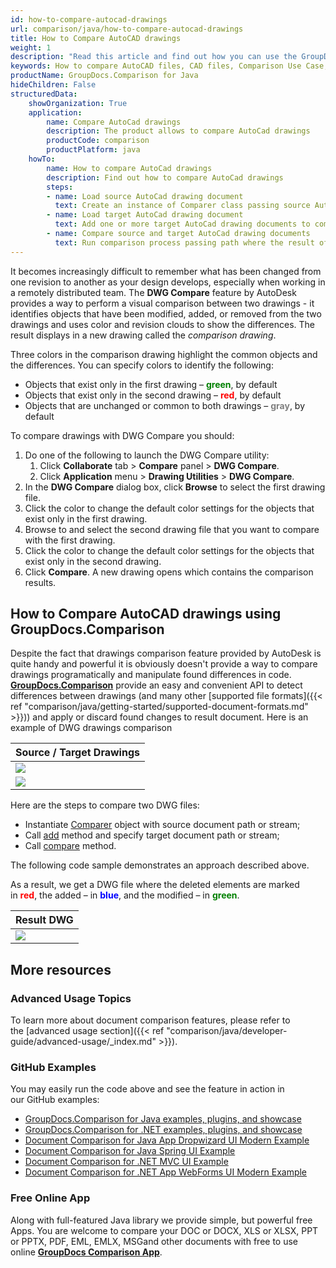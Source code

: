 ```yaml
---
id: how-to-compare-autocad-drawings
url: comparison/java/how-to-compare-autocad-drawings
title: How to Compare AutoCAD drawings
weight: 1
description: "Read this article and find out how you can use the GroupDocs.Comparison for Java to find differences in AutoCAD files and other drawings. Also, in this article you can find an option to use this product in your production"
keywords: How to compare AutoCAD files, CAD files, Comparison Use Case, Compare AutoCAD files
productName: GroupDocs.Comparison for Java
hideChildren: False
structuredData:
    showOrganization: True
    application:
        name: Compare AutoCad drawings
        description: The product allows to compare AutoCad drawings
        productCode: comparison
        productPlatform: java
    howTo:
        name: How to compare AutoCad drawings
        description: Find out how to compare AutoCad drawings
        steps:
        - name: Load source AutoCad drawing document
          text: Create an instance of Comparer class passing source AutoCad drawing document as a constructor parameter
        - name: Load target AutoCad drawing document
          text: Add one or more target AutoCad drawing documents to compare them with source one
        - name: Compare source and target AutoCad drawing documents
          text: Run comparison process passing path where the result of the comparison will be saved
---
```

It becomes increasingly difficult to remember what has been changed from one revision to another as your design develops, especially when working in a remotely distributed team. The **DWG Compare** feature by AutoDesk provides a way to perform a visual comparison between two drawings - it identifies objects that have been modified, added, or removed from the two drawings and uses color and revision clouds to show the differences. The result displays in a new drawing called the *comparison drawing*.

Three colors in the comparison drawing highlight the common objects and the differences. You can specify colors to identify the following:

*   Objects that exist only in the first drawing – <font color="green">**green**</font>, by default
*   Objects that exist only in the second drawing – <font color="red">**red**</font>, by default
*   Objects that are unchanged or common to both drawings – <font color="gray">**gray**</font>, by default

To compare drawings with DWG Compare you should:

1.  Do one of the following to launch the DWG Compare utility:
    1.  Click **Collaborate** tab > **Compare** panel > **DWG Compare**.
    2.  Click **Application** menu > **Drawing Utilities** > **DWG Compare**.
2.  In the **DWG Compare** dialog box, click **Browse** to select the first drawing file.
3.  Click the color to change the default color settings for the objects that exist only in the first drawing.
4.  Browse to and select the second drawing file that you want to compare with the first drawing.
5.  Click the color to change the default color settings for the objects that exist only in the second drawing.
6.  Click **Compare**. A new drawing opens which contains the comparison results.

## How to Compare AutoCAD drawings using GroupDocs.Comparison

Despite the fact that drawings comparison feature provided by AutoDesk is quite handy and powerful it is obviously doesn't provide a way to compare drawings programatically and manipulate found differences in code. **[GroupDocs.Comparison](https://products.groupdocs.com/comparison/java)** provide an easy and convenient API to detect differences between drawings (and many other [supported file formats]({{< ref "comparison/java/getting-started/supported-document-formats.md" >}})) and apply or discard found changes to result document. Here is an example of DWG drawings comparison

|  Source / Target Drawings |
| --- |
|![](/comparison/java/images/how-to-compare-autocad-drawings.png) |
|![](/comparison/java/images/how-to-compare-autocad-drawings_1.png)|

Here are the steps to compare two DWG files:

*   Instantiate [Comparer](https://apireference.groupdocs.com/comparison/java/com.groupdocs.comparison/Comparer) object with source document path or stream;
*   Call [add](https://apireference.groupdocs.com/comparison/java/com.groupdocs.comparison/Comparer#add(java.lang.String)) method and specify target document path or stream;
*   Call [compare](https://apireference.groupdocs.com/comparison/java/com.groupdocs.comparison/Comparer#compare(java.lang.String)) method.

The following code sample demonstrates an approach described above.

<script src="https://gist.github.com/groupdocs-comparison-gists/0aef8c83e0ce63b0639755dcb0a696e7.js"></script>

As a result, we get a DWG file where the deleted elements are marked in <font color="red">**red**</font>, the added – in <font color="blue">**blue**</font>, and the modified – in <font color="green">**green**</font>.

| Result DWG                                                        |
|-------------------------------------------------------------------|
| ![](/comparison/java/images/how-to-compare-autocad-drawings_2.png) |

## More resources
### Advanced Usage Topics
To learn more about document comparison features, please refer to the [advanced usage section]({{< ref "comparison/java/developer-guide/advanced-usage/_index.md" >}}).

### GitHub Examples
You may easily run the code above and see the feature in action in our GitHub examples:

*   [GroupDocs.Comparison for Java examples, plugins, and showcase](https://github.com/groupdocs-comparison/GroupDocs.Comparison-for-Java)
*   [GroupDocs.Comparison for .NET examples, plugins, and showcase](https://github.com/groupdocs-comparison/GroupDocs.Comparison-for-.NET)
*   [Document Comparison for Java App Dropwizard UI Modern Example](https://github.com/groupdocs-comparison/GroupDocs.Comparison-for-Java-Dropwizard)
*   [Document Comparison for Java Spring UI Example](https://github.com/groupdocs-comparison/GroupDocs.Comparison-for-Java-Spring)
*   [Document Comparison for .NET MVC UI Example](https://github.com/groupdocs-comparison/GroupDocs.Comparison-for-.NET-MVC)
*   [Document Comparison for .NET App WebForms UI Modern Example](https://github.com/groupdocs-comparison/GroupDocs.Comparison-for-.NET-WebForms)


### Free Online App
Along with full-featured Java library we provide simple, but powerful free Apps.
You are welcome to compare your DOC or DOCX, XLS or XLSX, PPT or PPTX, PDF, EML, EMLX, MSGand other documents with free to use online **[GroupDocs Comparison App](https://products.groupdocs.app/comparison)**.
